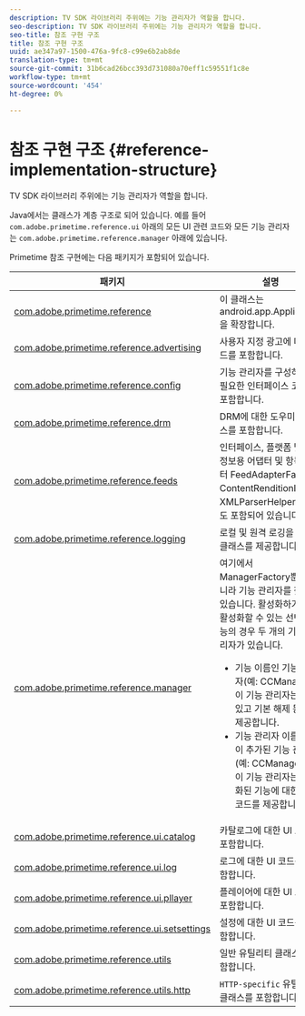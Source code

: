 ```yaml
---
description: TV SDK 라이브러리 주위에는 기능 관리자가 역할을 합니다.
seo-description: TV SDK 라이브러리 주위에는 기능 관리자가 역할을 합니다.
seo-title: 참조 구현 구조
title: 참조 구현 구조
uuid: ae347a97-1500-476a-9fc8-c99e6b2ab8de
translation-type: tm+mt
source-git-commit: 31b6cad26bcc393d731080a70eff1c59551f1c8e
workflow-type: tm+mt
source-wordcount: '454'
ht-degree: 0%

---
```



# 참조 구현 구조 {#reference-implementation-structure}

TV SDK 라이브러리 주위에는 기능 관리자가 역할을 합니다.

Java에서는 클래스가 계층 구조로 되어 있습니다. 예를 들어 `com.adobe.primetime.reference.ui` 아래의 모든 UI 관련 코드와 모든 기능 관리자는 `com.adobe.primetime.reference.manager` 아래에 있습니다.

Primetime 참조 구현에는 다음 패키지가 포함되어 있습니다.

| 패키지 | 설명 |
|--- |--- |
| [com.adobe.primetime.reference](https://help.adobe.com/en_US/primetime/api/reference_implementation/android/javadoc/com/adobe/primetime/reference/PrimetimeReference.html) | 이 클래스는 android.app.Application을 확장합니다. |
| [com.adobe.primetime.reference.advertising](https://help.adobe.com/en_US/primetime/api/reference_implementation/android/javadoc/com/adobe/primetime/reference/advertising/package-summary.html) | 사용자 지정 광고에 대한 코드를 포함합니다. |
| [com.adobe.primetime.reference.config](https://help.adobe.com/en_US/primetime/api/reference_implementation/android/javadoc/com/adobe/primetime/reference/config/package-summary.html) | 기능 관리자를 구성하는 데 필요한 인터페이스 코드를 포함합니다. |
| [com.adobe.primetime.reference.drm](https://help.adobe.com/en_US/primetime/api/reference_implementation/android/javadoc/com/adobe/primetime/reference/drm/package-summary.html) | DRM에 대한 도우미 클래스를 포함합니다. |
| [com.adobe.primetime.reference.feeds](https://help.adobe.com/en_US/primetime/api/reference_implementation/android/javadoc/com/adobe/primetime/reference/feeds/package-summary.html) | 인터페이스, 플랫폼 및 참조 정보용 어댑터 및 항목 어댑터 FeedAdapterFactory, ContentRenditionInfo 및 XMLParserHelper 코드도 포함되어 있습니다. |
| [com.adobe.primetime.reference.logging](https://help.adobe.com/en_US/primetime/api/reference_implementation/android/javadoc/com/adobe/primetime/reference/logging/package-summary.html) | 로컬 및 원격 로깅을 위한 클래스를 제공합니다. |
| [com.adobe.primetime.reference.manager](https://help.adobe.com/en_US/primetime/api/reference_implementation/android/javadoc/com/adobe/primetime/reference/manager/package-summary.html) | 여기에서 ManagerFactory뿐만 아니라 기능 관리자를 찾을 수 있습니다. 활성화하거나 비활성화할 수 있는 선택적 기능의 경우 두 개의 기능 관리자가 있습니다. <ul><li>기능 이름인 기능 관리자(예: CCManager) 이 기능 관리자는 꺼져 있고 기본 해제 동작을 제공합니다.</li><li>기능 관리자 이름에 on이 추가된 기능 관리자(예: CCManagerOn) 이 기능 관리자는 활성화된 기능에 대한 샘플 코드를 제공합니다.</li></ul> |
| [com.adobe.primetime.reference.ui.catalog](https://help.adobe.com/en_US/primetime/api/reference_implementation/android/javadoc/com/adobe/primetime/reference/ui/catalog/package-summary.html) | 카탈로그에 대한 UI 코드를 포함합니다. |
| [com.adobe.primetime.reference.ui.log](https://help.adobe.com/en_US/primetime/api/reference_implementation/android/javadoc/com/adobe/primetime/reference/ui/log/package-summary.html) | 로그에 대한 UI 코드를 포함합니다. |
| [com.adobe.primetime.reference.ui.pllayer](https://help.adobe.com/en_US/primetime/api/reference_implementation/android/javadoc/com/adobe/primetime/reference/ui/player/package-summary.html) | 플레이어에 대한 UI 코드를 포함합니다. |
| [com.adobe.primetime.reference.ui.setsettings](https://help.adobe.com/en_US/primetime/api/reference_implementation/android/javadoc/com/adobe/primetime/reference/ui/settings/package-summary.html) | 설정에 대한 UI 코드를 포함합니다. |
| [com.adobe.primetime.reference.utils](https://help.adobe.com/en_US/primetime/api/reference_implementation/android/javadoc/com/adobe/primetime/reference/utils/package-summary.html) | 일반 유틸리티 클래스를 포함합니다. |
| [com.adobe.primetime.reference.utils.http](https://help.adobe.com/en_US/primetime/api/reference_implementation/android/javadoc/com/adobe/primetime/reference/utils/http/package-summary.html) | `HTTP-specific` 유틸리티 클래스를 포함합니다. |
